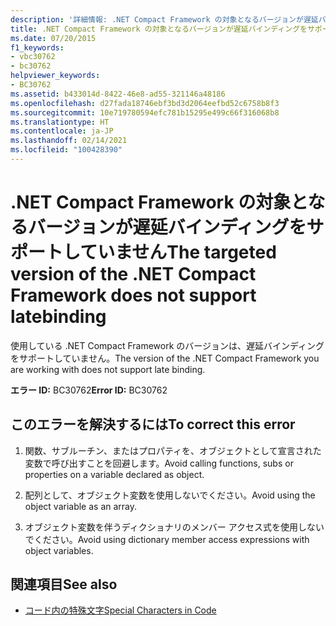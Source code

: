 ```yaml
---
description: '詳細情報: .NET Compact Framework の対象となるバージョンが遅延バインディングをサポートしていません'
title: .NET Compact Framework の対象となるバージョンが遅延バインディングをサポートしていません
ms.date: 07/20/2015
f1_keywords:
- vbc30762
- bc30762
helpviewer_keywords:
- BC30762
ms.assetid: b433014d-8422-46e8-ad55-321146a48186
ms.openlocfilehash: d27fada18746ebf3bd3d2064eefbd52c6758b8f3
ms.sourcegitcommit: 10e719780594efc781b15295e499c66f316068b8
ms.translationtype: HT
ms.contentlocale: ja-JP
ms.lasthandoff: 02/14/2021
ms.locfileid: "100428390"
---
```

# <a name="the-targeted-version-of-the-net-compact-framework-does-not-support-latebinding"></a><span data-ttu-id="91c7c-103">.NET Compact Framework の対象となるバージョンが遅延バインディングをサポートしていません</span><span class="sxs-lookup"><span data-stu-id="91c7c-103">The targeted version of the .NET Compact Framework does not support latebinding</span></span>

<span data-ttu-id="91c7c-104">使用している .NET Compact Framework のバージョンは、遅延バインディングをサポートしていません。</span><span class="sxs-lookup"><span data-stu-id="91c7c-104">The version of the .NET Compact Framework you are working with does not support late binding.</span></span>  
  
 <span data-ttu-id="91c7c-105">**エラー ID:** BC30762</span><span class="sxs-lookup"><span data-stu-id="91c7c-105">**Error ID:** BC30762</span></span>  
  
## <a name="to-correct-this-error"></a><span data-ttu-id="91c7c-106">このエラーを解決するには</span><span class="sxs-lookup"><span data-stu-id="91c7c-106">To correct this error</span></span>  
  
1. <span data-ttu-id="91c7c-107">関数、サブルーチン、またはプロパティを、オブジェクトとして宣言された変数で呼び出すことを回避します。</span><span class="sxs-lookup"><span data-stu-id="91c7c-107">Avoid calling functions, subs or properties on a variable declared as object.</span></span>  
  
2. <span data-ttu-id="91c7c-108">配列として、オブジェクト変数を使用しないでください。</span><span class="sxs-lookup"><span data-stu-id="91c7c-108">Avoid using the object variable as an array.</span></span>  
  
3. <span data-ttu-id="91c7c-109">オブジェクト変数を伴うディクショナリのメンバー アクセス式を使用しないでください。</span><span class="sxs-lookup"><span data-stu-id="91c7c-109">Avoid using dictionary member access expressions with object variables.</span></span>  
  
## <a name="see-also"></a><span data-ttu-id="91c7c-110">関連項目</span><span class="sxs-lookup"><span data-stu-id="91c7c-110">See also</span></span>

- [<span data-ttu-id="91c7c-111">コード内の特殊文字</span><span class="sxs-lookup"><span data-stu-id="91c7c-111">Special Characters in Code</span></span>](../programming-guide/program-structure/special-characters-in-code.md)
